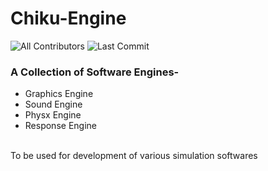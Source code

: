 # Chiku-Engine
![All Contributors](https://img.shields.io/github/contributors/prskid1000/Chiku-Engine)
![Last Commit](https://img.shields.io/github/last-commit/prskid1000/Chiku-Engine)


### A Collection of Software Engines-
- Graphics Engine
- Sound Engine
- Physx Engine
- Response Engine

<br>
To be used for development of various simulation softwares
